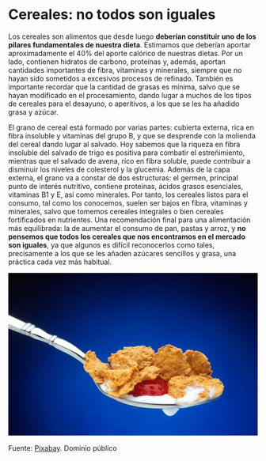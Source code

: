 # Cereales: no todos son iguales

Los cereales son alimentos que desde luego **deberían constituir uno de los pilares fundamentales de nuestra dieta**. Estimamos que deberían aportar aproximadamente el 40% del aporte calórico de nuestras dietas. Por un lado, contienen hidratos de carbono, proteínas y, además, aportan cantidades importantes de fibra, vitaminas y minerales, siempre que no hayan sido sometidos a excesivos procesos de refinado. También es importante recordar que la cantidad de grasas es mínima, salvo que se hayan modificado en el procesamiento, dando lugar a muchos de los tipos de cereales para el desayuno, o aperitivos, a los que se les ha añadido grasa y azúcar.

El grano de cereal está formado por varias partes: cubierta externa, rica en fibra insoluble y vitaminas del grupo B, y que se desprende con la molienda del cereal dando lugar al salvado. Hoy sabemos que la riqueza en fibra insoluble del salvado de trigo es positiva para combatir el estreñimiento, mientras que el salvado de avena, rico en fibra soluble, puede contribuir a disminuir los niveles de colesterol y la glucemia. Además de la capa externa, el grano va a constar de dos estructuras: el germen, principal punto de interés nutritivo, contiene proteínas, ácidos grasos esenciales, vitaminas B1 y E, así como minerales. Por tanto, los cereales listos para el consumo, tal como los conocemos, suelen ser bajos en fibra, vitaminas y minerales, salvo que tomemos cereales integrales o bien cereales fortificados en nutrientes. Una recomendación final para una alimentación más equilibrada: la de aumentar el consumo de pan, pastas y arroz, y **no pensemos que todos los cereales que nos encontramos en el mercado son iguales**, ya que algunos es difícil reconocerlos como tales, precisamente a los que se les añaden azúcares sencillos y grasa, una práctica cada vez más habitual.

  


![](img/cereal-556786_1920.jpg)


Fuente: [Pixabay](https://pixabay.com/es/cereales-cucharada-fresa-cuchara-556786/). Dominio público